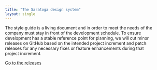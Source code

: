 ```yaml
---
title: "The Saratoga design system"
layout: single
---
```


The style guide is a living document and in order to meet the needs of the company must stay in front of the development schedule. To ensure development has a stable reference point for planning, we will cut minor releases on GitHub based on the intended project increment and patch releases for any necessary fixes or feature enhancements during that project increment.

<a class="button big promo" href="https://github.com/mcclatchy/design/releases">Go to the releases</a>
